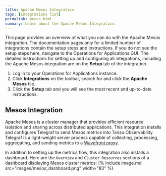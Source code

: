 ```yaml
---
title: Apache Mesos Integration
tags: [integrations list]
permalink: mesos.html
summary: Learn about the Apache Mesos Integration.
---
```


This page provides an overview of what you can do with the Apache Mesos integration. The documentation pages only for a limited number of integrations contain the setup steps and instructions. If you do not see the setup steps here, navigate to the Operations for Applications GUI. The detailed instructions for setting up and configuring all integrations, including the Apache Mesos integration are on the **Setup** tab of the integration.

1. Log in to your Operations for Applications instance. 
2. Click **Integrations** on the toolbar, search for and click the **Apache Mesos** tile. 
3. Click the **Setup** tab and you will see the most recent and up-to-date instructions.

## Mesos Integration

Apache Mesos is a cluster manager that provides efficient resource isolation and sharing across distributed applications.
This integration installs and configures Telegraf to send Mesos metrics into Tanzu Observability. Telegraf is a light-weight server process capable of collecting, processing, aggregating, and sending metrics to a [Wavefront proxy](https://docs.wavefront.com/proxies.html).

In addition to setting up the metrics flow, this integration also installs a dashboard. Here are the `Overview` and `Cluster Resources` sections of a dashboard displaying Mesos cluster metrics:
{% include image.md src="images/mesos_dashboard.png" width="80" %}




